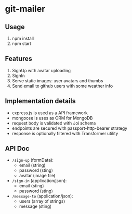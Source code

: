 # git-mailer

## Usage
1. npm install
2. npm start

## Features
1. SignUp with avatar uploading
2. SignIn
3. Serve static images: user avatars and thumbs
4. Send email to github users with some weather info

## Implementation details
- express.js is used as a API framework
- mongoose is uses as ORM for MongoDB
- request body is validated with Joi schema
- endpoints are secured with passport-http-bearer strategy
- response is optionally filtered with Transformer utility

## API Doc
* `/sign-up` (formData):
    - email (string)
    - password (sting)
    - avatar (image file) 
* `/sign-in` (application/json):
    - email (sting)
    - password (sting)
* `/message-to` (application/json):
    - users (array of strings)
    - message (sting)
